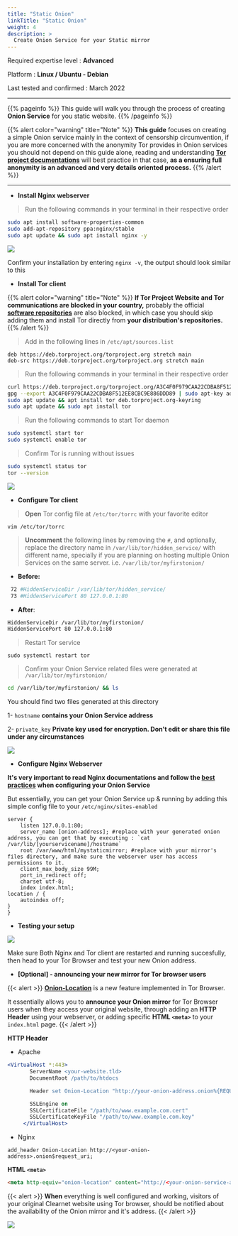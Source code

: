```yaml
---
title: "Static Onion"
linkTitle: "Static Onion"
weight: 4
description: >
  Create Onion Service for your Static mirror
---
```


Required expertise level : **Advanced**

Platform : **Linux / Ubuntu - Debian**

Last tested and confirmed : March 2022

------

{{% pageinfo %}}
This guide will walk you through the process of creating **Onion Service** for you static website.
{{% /pageinfo %}}

{{% alert color="warning" title="Note" %}}
**This guide** focuses on creating a simple Onion service mainly in the context of censorship circumvention, if you are more concerned with the anonymity Tor provides in Onion services you should not depend on this guide alone, reading and understanding **[Tor project documentations](https://2019.www.torproject.org/docs/tor-onion-service.html.en)** will best practice in that case, **as a ensuring full anonymity is an advanced and very details oriented process.**
{{% /alert %}}

-------

- **Install Nginx webserver**

> Run the following commands in your terminal in their respective order

```bash
sudo apt install software-properties-common
sudo add-apt-repository ppa:nginx/stable
sudo apt update && sudo apt install nginx -y
```
![](/img/onion-services/6.png)

Confirm your installation by entering `nginx -v`, the output should look similar to this

- **Install Tor client**

{{% alert color="warning" title="Note" %}}
**If Tor Project Website and Tor communications are blocked in your country,** probably the official **[software repositories](https://deb.torproject.org/torproject.org)** are also blocked, in which case you should skip adding them and install Tor directly from **your distribution's repositories.**
{{% /alert %}}

> Add in the following lines in `/etc/apt/sources.list`

```
deb https://deb.torproject.org/torproject.org stretch main
deb-src https://deb.torproject.org/torproject.org stretch main
```

> Run the following commands in your terminal in their respective order

```bash
curl https://deb.torproject.org/torproject.org/A3C4F0F979CAA22CDBA8F512EE8CBC9E886DDD89.asc | gpg --import
gpg --export A3C4F0F979CAA22CDBA8F512EE8CBC9E886DDD89 | sudo apt-key add -
sudo apt update && apt install tor deb.torproject.org-keyring
sudo apt update && sudo apt install tor
```

 > Run the following commands to start Tor daemon

```bash
sudo systemctl start tor
sudo systemctl enable tor
```

> Confirm Tor is running without issues

```bash
sudo systemctl status tor
tor --version
```
![](/img/onion-services/7.png)

- **Configure Tor client**

> **Open** Tor config file at `/etc/tor/torrc` with your favorite editor

`vim /etc/tor/torrc`

> **Uncomment** the following lines by removing the `#`, and optionally, replace the directory name in `/var/lib/tor/hidden_service/` with different name, specially if you are planning on hosting multiple Onion Services on the same server. i.e. `/var/lib/tor/myfirstonion/`

- **Before:**

```bash
 72 #HiddenServiceDir /var/lib/tor/hidden_service/
 73 #HiddenServicePort 80 127.0.0.1:80
```
- **After**:

```bash
HiddenServiceDir /var/lib/tor/myfirstonion/
HiddenServicePort 80 127.0.0.1:80
```
> Restart Tor service

`sudo systemctl restart tor`

> Confirm your Onion Service related files were generated at `/var/lib/tor/myfirstonion/`

```bash
cd /var/lib/tor/myfirstonion/ && ls
```
You should find two files generated at this directory

1- `hostname` **contains your Onion Service address**

2- `private_key` **Private key used for encryption. Don't edit or share this file under any circumstances**

![](/img/onion-services/8.png)

- **Configure Nginx Webserver**

**It's very important to read Nginx documentations and follow the [best practices](https://riseup.net/en/security/network-security/tor/onionservices-best-practices) when configuring your Onion Service**

But essentially, you can get your Onion Service up & running by adding this simple config file to your `/etc/nginx/sites-enabled`

```nginx
server {
    listen 127.0.0.1:80;
    server_name [onion-address]; #replace with your generated onion address, you can get that by executing : `cat /var/lib/[yourservicename]/hostname`
    root /var/www/html/mystaticmirror; #replace with your mirror's files directory, and make sure the webserver user has access permissions to it.
    client_max_body_size 99M;
    port_in_redirect off;
    charset utf-8;
    index index.html;
location / {
    autoindex off;
}
}
```

- **Testing your setup**

![](/img/onion-services/9.png)

Make sure Both Nginx and Tor client are restarted and running succesfully, then head to your Tor Browser and test your new Onion address.

- **[Optional] - announcing your new mirror for Tor browser users**

{{< alert >}}
[**Onion-Location**](https://community.torproject.org/onion-services/advanced/onion-location/) is a new feature implemented in Tor Browser.

It essentially allows you to **announce your Onion mirror** for Tor Browser users when they access your original website, through adding an **HTTP Header** using your webserver, or adding specific **HTML `<meta>`** to your `index.html` page.
{{< /alert >}}

**HTTP Header**

- Apache

```apache
<VirtualHost *:443>
       ServerName <your-website.tld>
       DocumentRoot /path/to/htdocs

       Header set Onion-Location "http://your-onion-address.onion%{REQUEST_URI}s"

       SSLEngine on
       SSLCertificateFile "/path/to/www.example.com.cert"
       SSLCertificateKeyFile "/path/to/www.example.com.key"
     </VirtualHost>
```

- Nginx

```nginx
add_header Onion-Location http://<your-onion-address>.onion$request_uri;
```

**HTML `<meta>`**

```html
<meta http-equiv="onion-location" content="http://<your-onion-service-address>.onion" />
```

{{< alert >}}
**When** everything is well configured and working, visitors of your original Clearnet website using Tor browser, should be notified about the availability of the Onion mirror and it's address.
{{< /alert >}}

![](/img/onion-services/10.png)